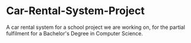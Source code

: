 # Car-Rental-System-Project
A car rental system for a school project we are working on, for the partial fulfilment for a Bachelor's Degree in Computer Science.
